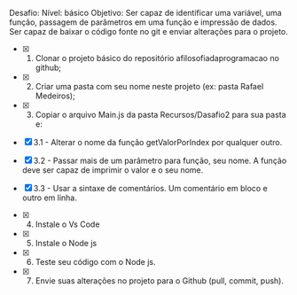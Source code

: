 Desafio:
Nível: básico
Objetivo: Ser capaz de identificar uma variável, uma função, passagem de parâmetros em uma função e impressão de dados. Ser capaz de baixar o código fonte no git e enviar alterações para o projeto.

- [x] 1) Clonar o projeto básico do repositório afilosofiadaprogramacao no github;
- [x] 2) Criar uma pasta com seu nome neste projeto (ex: pasta Rafael Medeiros);
- [x] 3) Copiar o arquivo Main.js da pasta Recursos/Dasafio2 para sua pasta e:

- [x] 3.1 - Alterar o nome da função getValorPorIndex por qualquer outro. 
- [x] 3.2 - Passar mais de um parâmetro para função, seu nome. A função deve ser capaz de imprimir o valor e o seu nome.
- [x] 3.3 - Usar a sintaxe de comentários. Um comentário em bloco e outro em linha.

- [x] 4) Instale o Vs Code
- [x] 5) Instale o Node js
- [x] 6) Teste seu código com o Node js.
- [x] 7) Envie suas alterações no projeto para o Github (pull, commit, push).